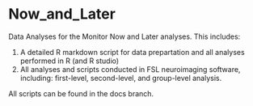 # Now_and_Later
Data Analyses for the Monitor Now and Later analyses. This includes:

1) A detailed R markdown script for data prepartation and all analyses performed in R (and R studio)
2) All analyses and scripts conducted in FSL neuroimaging software, including: first-level, second-level, and group-level analysis.

All scripts can be found in the docs branch.
